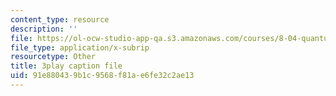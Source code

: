 ```yaml
---
content_type: resource
description: ''
file: https://ol-ocw-studio-app-qa.s3.amazonaws.com/courses/8-04-quantum-physics-i-spring-2016/91e880439b1c9568f81ae6fe32c2ae13_rCRH9CTThlo.srt
file_type: application/x-subrip
resourcetype: Other
title: 3play caption file
uid: 91e88043-9b1c-9568-f81a-e6fe32c2ae13
---
```

